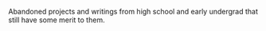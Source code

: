 Abandoned projects and writings from high school and early undergrad that still have some merit to them.